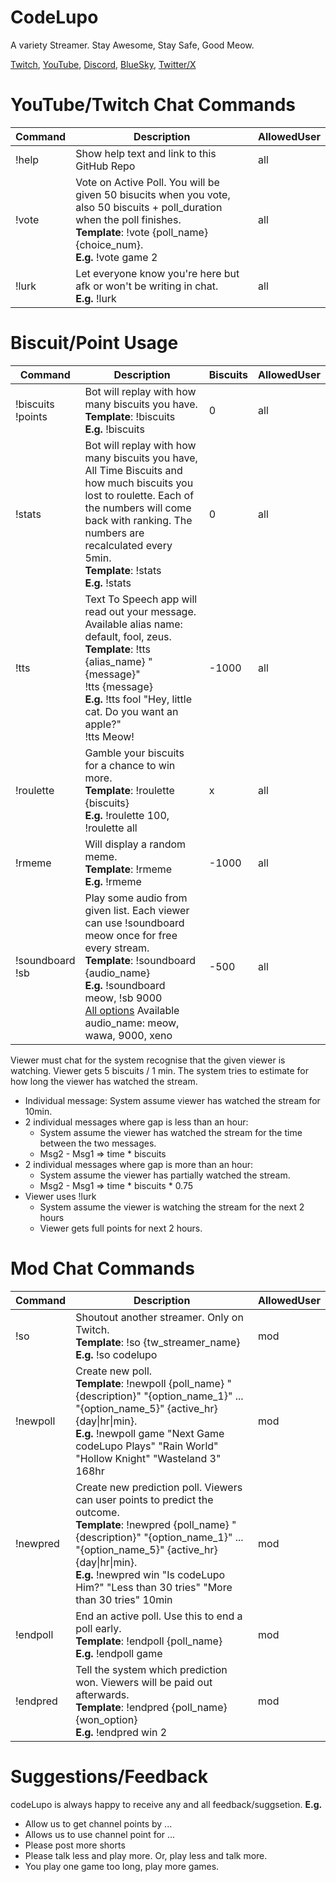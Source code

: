 # CodeLupo
A variety Streamer. Stay Awesome, Stay Safe, Good Meow.

[Twitch](https://www.twitch.tv/codelupo), [YouTube](https://www.youtube.com/@codelupo), [Discord](https://discord.com/invite/B6dZ9DZS7q), [BlueSky](https://bsky.app/profile/codelupo.bsky.social), [Twitter/X](https://www.twitter.com/codelupo)

# YouTube/Twitch Chat Commands
| Command | Description | AllowedUser | 
| -------- | ------- | ------- |
| !help | Show help text and link to this GitHub Repo | all |
| !vote | Vote on Active Poll. You will be given 50 bisucits when you vote, also 50 biscuits + poll_duration when the poll finishes. <br />**Template**: !vote {poll_name} {choice_num}. <br />**E.g.** !vote game 2 | all |
| !lurk | Let everyone know you're here but afk or won't be writing in chat. <br />**E.g.** !lurk | all |

# Biscuit/Point Usage
| Command | Description | Biscuits | AllowedUser | 
| -------- | ------- | ------- | ------- |
| !biscuits <br/> !points | Bot will replay with how many biscuits you have. <br/> **Template**: !biscuits <br/> **E.g.** !biscuits | 0 | all |
| !stats | Bot will replay with how many biscuits you have, All Time Biscuits and how much biscuits you lost to roulette. Each of the numbers will come back with ranking. The numbers are recalculated every 5min. <br/> **Template**: !stats <br/> **E.g.** !stats | 0 | all |
| !tts | Text To Speech app will read out your message. Available alias name: default, fool, zeus. <br/> **Template**: !tts {alias_name} "{message}" <br/> !tts {message} <br/> **E.g.** !tts fool "Hey, little cat. Do you want an apple?" <br/> !tts Meow!  | -1000 | all |
| !roulette | Gamble your biscuits for a chance to win more. <br/> **Template**: !roulette {biscuits} <br/> **E.g.** !roulette 100, !roulette all | x | all |
| !rmeme | Will display a random meme. <br/> **Template**: !rmeme <br/> **E.g.** !rmeme | -1000 | all |
| !soundboard <br/> !sb   | Play some audio from given list. Each viewer can use !soundboard meow once for free every stream.  <br/> **Template**: !soundboard {audio_name} <br/> **E.g.** !soundboard meow, !sb 9000 <br/> [All options](soundboard/README.md) Available audio_name: meow, wawa, 9000, xeno | -500 | all |


Viewer must chat for the system recognise that the given viewer is watching. Viewer gets 5 biscuits / 1 min. The system tries to estimate for how long the viewer has watched the stream.
- Individual message: System assume viewer has watched the stream for 10min.
- 2 individual messages where gap is less than an hour:
  - System assume the viewer has watched the stream for the time between the two messages. 
  - Msg2 - Msg1 => time * biscuits 
- 2 individual messages where gap is more than an hour:
  - System assume the viewer has partially watched the stream.
  - Msg2 - Msg1 => time * biscuits * 0.75
- Viewer uses !lurk
  - System assume the viewer is watching the stream for the next 2 hours
  - Viewer gets full points for next 2 hours.

# Mod Chat Commands
| Command | Description | AllowedUser | 
| -------- | ------- | ------- |
| !so | Shoutout another streamer. Only on Twitch. <br/> **Template**: !so {tw_streamer_name} <br/> **E.g.** !so codelupo | mod |
| !newpoll | Create new poll. <br />**Template**: !newpoll {poll_name} "{description}" "{option_name_1}" ... "{option_name_5}" {active_hr}{day\|hr\|min}. <br />**E.g.** !newpoll game "Next Game codeLupo Plays" "Rain World" "Hollow Knight" "Wasteland 3" 168hr  | mod |
| !newpred | Create new prediction poll. Viewers can user points to predict the outcome. <br />**Template**: !newpred {poll_name} "{description}" "{option_name_1}" ... "{option_name_5}" {active_hr}{day\|hr\|min}. <br />**E.g.** !newpred win "Is codeLupo Him?" "Less than 30 tries" "More than 30 tries" 10min | mod |
| !endpoll | End an active poll. Use this to end a poll early. <br />**Template**: !endpoll {poll_name} <br />**E.g.** !endpoll game | mod |
| !endpred | Tell the system which prediction won. Viewers will be paid out afterwards. <br />**Template**: !endpred {poll_name} {won_option} <br />**E.g.** !endpred win 2 | mod |

# Suggestions/Feedback
codeLupo is always happy to receive any and all feedback/suggsetion. **E.g.** 
- Allow us to get channel points by ...
- Allows us to use channel point for ...
- Please post more shorts
- Please talk less and play more. Or, play less and talk more.
- You play one game too long, play more games.
